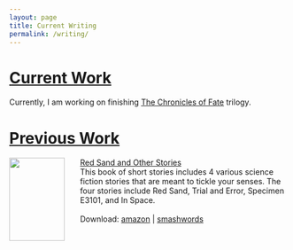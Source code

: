 ```yaml
---
layout: page
title: Current Writing
permalink: /writing/
---
```


<h1><u>Current Work</u></h1>

Currently, I am working on finishing <a href="/chronicles_of_fate/">The Chronicles of Fate</a> trilogy.

<h1><u>Previous Work</u></h1>

<img src="http://ecx.images-amazon.com/images/I/41t3m%2BIF5BL.jpg" align="left" style="width:100%; height:100%; max-width:100px; max-height:150px; padding-right:25px;" />
<div>
<a href="http://amzn.com/B004RYW6BG" target="_blank">Red Sand and Other Stories</a><br/>This book of short stories includes 4 various science fiction stories that are meant to tickle your senses. The four stories include Red Sand, Trial and Error, Specimen E3101, and In Space.
<br/><br/>Download: <a href="http://amzn.com/B004RYW6BG" target="_blank">amazon</a> | <a href="https://www.smashwords.com/books/view/46884" target="_blank">smashwords</a> 
        </div>
    
